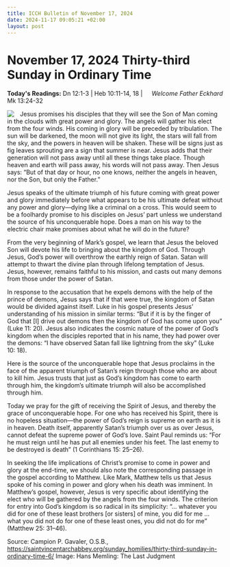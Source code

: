 ```yaml
---
title: ICCH Bulletin of November 17, 2024
date: 2024-11-17 09:05:21 +02:00
layout: post
---
```


# November 17, 2024 Thirty-third Sunday in Ordinary Time
<span style="float: right"><em>Welcome Father Eckhard</em></span>
**Today's Readings:** Dn 12:1-3 | Heb 10:11-14, 18 | Mk 13:24-32


<img style="float: left; margin-right: 1em;" src="https://upload.wikimedia.org/wikipedia/commons/thumb/c/c9/Das_J%C3%BCngste_Gericht_%28Memling%29.jpg/640px-Das_J%C3%BCngste_Gericht_%28Memling%29.jpg">

Jesus promises his disciples that they will see the Son of Man coming in the clouds with great power and glory. The angels will gather his elect from the four winds. His coming in glory will be preceded by tribulation. The sun will be darkened, the moon will not give its light, the stars will fall from the sky, and the powers in heaven will be shaken. These will be signs just as fig leaves sprouting are a sign that summer is near. Jesus adds that their generation will not pass away until all these things take place. Though heaven and earth will pass away, his words will not pass away. Then Jesus says: “But of that day or hour, no one knows, neither the angels in heaven, nor the Son, but only the Father.”

Jesus speaks of the ultimate triumph of his future coming with great power and glory immediately before what appears to be his ultimate defeat without any power and glory—dying like a criminal on a cross. This would seem to be a foolhardy promise to his disciples on Jesus’ part unless we understand the source of his unconquerable hope. Does a man on his way to the electric chair make promises about what he will do in the future?

From the very beginning of Mark’s gospel, we learn that Jesus the beloved Son will devote his life to bringing about the kingdom of God. Through Jesus, God’s power will overthrow the earthly reign of Satan. Satan will attempt to thwart the divine plan through lifelong temptation of Jesus. Jesus, however, remains faithful to his mission, and casts out many demons from those under the power of Satan.

In response to the accusation that he expels demons with the help of the prince of demons, Jesus says that if that were true, the kingdom of Satan would be divided against itself. Luke in his gospel presents Jesus’ understanding of his mission in similar terms: “But if it is by the finger of God that [I] drive out demons then the kingdom of God has come upon you” (Luke 11: 20). Jesus also indicates the cosmic nature of the power of God’s kingdom when the disciples reported that in his name, they had power over the demons: “I have observed Satan fall like lightning from the sky” (Luke 10: 18).

Here is the source of the unconquerable hope that Jesus proclaims in the face of the apparent triumph of Satan’s reign through those who are about to kill him. Jesus trusts that just as God’s kingdom has come to earth through him, the kingdom’s ultimate triumph will also be accomplished through him.

Today we pray for the gift of receiving the Spirit of Jesus, and thereby the grace of unconquerable hope. For one who has received his Spirit, there is no hopeless situation—the power of God’s reign is supreme on earth as it is in heaven. Death itself, apparently Satan’s triumph over us as over Jesus, cannot defeat the supreme power of God’s love. Saint Paul reminds us: “For he must reign until he has put all enemies under his feet. The last enemy to be destroyed is death” (1 Corinthians 15: 25–26).

In seeking the life implications of Christ’s promise to come in power and glory at the end-time, we should also note the corresponding passage in the gospel according to Matthew. Like Mark, Matthew tells us that Jesus spoke of his coming in power and glory when his death was imminent. In Matthew’s gospel, however, Jesus is very specific about identifying the elect who will be gathered by the angels from the four winds. The criterion for entry into God’s kingdom is so radical in its simplicity: “… whatever you did for one of these least brothers [or sisters] of mine, you did for me … what you did not do for one of these least ones, you did not do for me” (Matthew 25: 31–46).

Source: Campion P. Gavaler, O.S.B., https://saintvincentarchabbey.org/sunday_homilies/thirty-third-sunday-in-ordinary-time-6/
Image: Hans Memling: The Last Judgment




